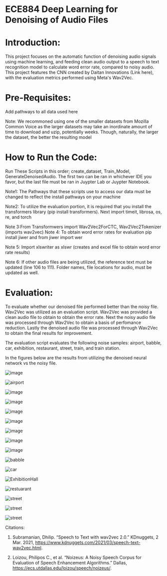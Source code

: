 # ECE884 Deep Learning for Denoising of Audio Files
# Introduction:
This project focuses on the automatic function of denoising audio signals using machine learning, and feeding clean audio output to a speech to text recognition model to calculate word error rate, compared to noisy audio.
This project features the CNN created by Daitan Innovations (Link here), with the evaluation metrics performed using Meta's Wav2Vec. 
# Pre-Requisites:
Add pathways to all data used here

Note: We recommoned using one of the smaller datasets from Mozilla Common Voice as the larger datasets may take an inordinate amount of time to download and uzip, potentially weeks. Though, naturally, the larger the dataset, the better the resulting model
# How to Run the Code:
Run These Scripts in this order; create_dataset, Train_Model, GenerateDenoisedAudio. The first two can be ran in whichever IDE you favor, but the last file must be ran in Juypter Lab or Juypter Notebook.

Note1: The Pathways that these scripts use to access our data must be changed to reflect the install pathways on your machine


Note2: To utilize the evaluation portion, it is required that you install the transformers library (pip install transformers). Next import timeit, librosa, os, re, and torch

Note 3:From Transformwers import Wav2Vec2ForCTC, Wav2Vec2Tokenizer (imports wav2vec)
Note 4: To obtain word error rates for evaluation pip install jiwer and from jiwer import wer

Note 5: Import xlswriter as xlswr (creates and excel file to obtain word error rate results)

Note 6: If other audio files are being utilized, the reference text must be updated (line 106 to 111). Folder names, file locations for audio, must be updated as well.





# Evaluation:
To evaluate whether our denoised file performed better than the noisy file. Wav2Vec was utilized as an evaluation script. Wav2Vec was provided a clean audio file to obtain to obtain the error rate. Next the noisy audio file was processed through Wav2Vec to obtain a basis of perfomance reduction. Lastly the denoised audio file was processed through Wav2Vec to obtain the final results for improvement. 

The evaluation script evaluates the following noise samples: airport, babble, car, exhibition, restaurant, street, train, and train station.


In the figures below are the results from utilizing the denoised neural network vs the noisy file. 

![image](https://user-images.githubusercontent.com/101994705/166176172-722807a4-76d6-4a3a-955b-d64afbbc856a.png)

![airport](https://user-images.githubusercontent.com/101994705/166176352-d8f8a4bd-f7f4-4d19-b846-8c99eca8e15a.PNG)




![image](https://user-images.githubusercontent.com/101994705/166176195-32bd0d48-ccae-407c-a14d-6e1d2423853a.png)

![image](https://user-images.githubusercontent.com/101994705/166176203-33ea5d2b-0d31-495d-8946-7bb11eb3cef6.png)

![image](https://user-images.githubusercontent.com/101994705/166176212-148658db-fe9b-453d-9a26-fba5917cb0b8.png)

![image](https://user-images.githubusercontent.com/101994705/166176228-e55a0fa9-d0c2-4161-9d67-d43fc3cad316.png)

![image](https://user-images.githubusercontent.com/101994705/166176233-b30c88d2-4da6-4df0-84f5-b0a0221dd388.png)

![image](https://user-images.githubusercontent.com/101994705/166176240-13b99f8d-6938-4e62-842f-143bc49531ec.png)

![image](https://user-images.githubusercontent.com/101994705/166176243-48d2a18a-6f77-442b-a4c8-89f649b34279.png)








![babble](https://user-images.githubusercontent.com/101994705/166176364-4fb2a1c1-9cd6-4388-8f7a-29b752c572a5.PNG)

![car](https://user-images.githubusercontent.com/101994705/166176376-500a70d8-c799-4834-b774-5c3bd88898b6.PNG)

![ExhibitionHall](https://user-images.githubusercontent.com/101994705/166176380-54b4b885-6b28-468f-b26b-cf8d82dc1fb8.PNG)

![restuarant](https://user-images.githubusercontent.com/101994705/166176386-89497163-a08e-40bc-ae0d-a57d4abb07f3.PNG)

![street](https://user-images.githubusercontent.com/101994705/166176412-4f4618b5-cb19-4dd3-9fa1-5270203b7f48.PNG)

![street](https://user-images.githubusercontent.com/101994705/166176418-94ed45fd-ad2c-4ead-b8e9-fdbe109a43d1.PNG)

![street](https://user-images.githubusercontent.com/101994705/166176422-03cdc760-c009-4584-a7c9-a8f51db66473.PNG)




Citations: 
1. Subramanian, Dhilip. “Speech to Text with wav2vec 2.0.” KDnuggets, 2 Mar. 2021, https://www.kdnuggets.com/2021/03/speech-text-wav2vec.html. 

2. Loizou, Philipos C., et al. “Noizeus: A Noisy Speech Corpus for Evaluation of Speech Enhancement Algorithms.” Dallas, https://ecs.utdallas.edu/loizou/speech/noizeus/. 





